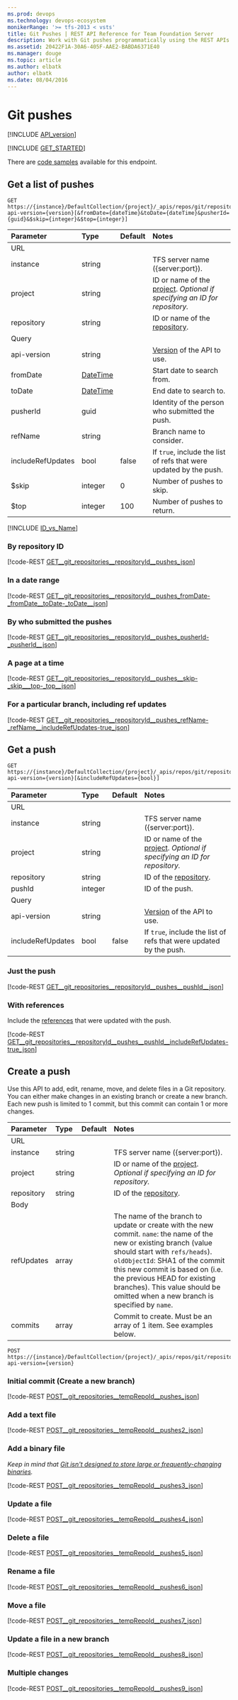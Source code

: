 ```yaml
---
ms.prod: devops
ms.technology: devops-ecosystem
monikerRange: '>= tfs-2013 < vsts'
title: Git Pushes | REST API Reference for Team Foundation Server
description: Work with Git pushes programmatically using the REST APIs for Team Foundation Server.
ms.assetid: 20422F1A-30A6-405F-AAE2-BABDA6371E40
ms.manager: douge
ms.topic: article
ms.author: elbatk
author: elbatk
ms.date: 08/04/2016
---
```


# Git pushes
[!INCLUDE [API_version](../_data/version.md)]

[!INCLUDE [GET_STARTED](../_data/get-started.md)]

There are [code samples](https://github.com/Microsoft/vsts-dotnet-samples/blob/master/ClientLibrary/Snippets/Microsoft.TeamServices.Samples.Client/repos/git/PushesSample.cs) available for this endpoint.


## Get a list of pushes

```no-highlight
GET https://{instance}/DefaultCollection/{project}/_apis/repos/git/repositories/{repository}/pushes?api-version={version}[&fromDate={dateTime}&toDate={dateTime}&pusherId={guid}&$skip={integer}&$top={integer}]
```

| Parameter  | Type     | Default | Notes
|:-----------|:---------|:--------|:----------------------------------------------------------------------------------------------------------------------------
| URL
| instance   | string   |         | TFS server name ({server:port}).
| project    | string   |         | ID or name of the [project](../tfs/projects.md). *Optional if specifying an ID for repository.*
| repository | string   |         | ID or name of the [repository](./repositories.md).
| Query
| api-version| string   |         | [Version](../../concepts/rest-api-versioning.md) of the API to use.
| fromDate   | [DateTime](http://msdn.microsoft.com/en-us/library/az4se3k1.aspx) |         | Start date to search from.
| toDate     | [DateTime](http://msdn.microsoft.com/en-us/library/az4se3k1.aspx) |         | End date to search to.
| pusherId   | guid     |         | Identity of the person who submitted the push.
| refName    | string   |         | Branch name to consider.
| includeRefUpdates| bool	| false		| If `true`, include the list of refs that were updated by the push.
| $skip      | integer  | 0       | Number of pushes to skip.
| $top       | integer  | 100     | Number of pushes to return.

[!INCLUDE [ID_vs_Name](_data/id_or_name.md)]

### By repository ID

[!code-REST [GET__git_repositories__repositoryId__pushes_json](./_data/pushes/GET__git_repositories__repositoryId__pushes.json)]

### In a date range

[!code-REST [GET__git_repositories__repositoryId__pushes_fromDate-_fromDate__toDate-_toDate__json](./_data/pushes/GET__git_repositories__repositoryId__pushes_fromDate-_fromDate__toDate-_toDate_.json)]

### By who submitted the pushes

[!code-REST [GET__git_repositories__repositoryId__pushes_pusherId-_pusherId__json](./_data/pushes/GET__git_repositories__repositoryId__pushes_pusherId-_pusherId_.json)]

### A page at a time

[!code-REST [GET__git_repositories__repositoryId__pushes__skip-_skip___top-_top__json](./_data/pushes/GET__git_repositories__repositoryId__pushes__skip-_skip___top-_top_.json)]

### For a particular branch, including ref updates

[!code-REST [GET__git_repositories__repositoryId__pushes_refName-_refName__includeRefUpdates-true_json](./_data/pushes/GET__git_repositories__repositoryId__pushes_refName-_refName__includeRefUpdates-true.json)]


## Get a push

```
GET https://{instance}/DefaultCollection/{project}/_apis/repos/git/repositories/{repository}/pushes/{pushId}?api-version={version}[&includeRefUpdates={bool}]
```

| Parameter         | Type     | Default | Notes
|:------------------|:---------|:--------|:-----------------------------------------------------------------------------------------------------------------------------------------
| URL
| instance          | string   |         | TFS server name ({server:port}).
| project           | string   |         | ID or name of the [project](../tfs/projects.md). *Optional if specifying an ID for repository.*
| repository        | string   |         | ID of the [repository](./repositories.md).
| pushId            | integer  |         | ID of the push.
| Query
| api-version       | string   |         | [Version](../../concepts/rest-api-versioning.md) of the API to use.
| includeRefUpdates | bool     | false   | If `true`, include the list of refs that were updated by the push.

### Just the push

[!code-REST [GET__git_repositories__repositoryId__pushes__pushId__json](./_data/pushes/GET__git_repositories__repositoryId__pushes__pushId_.json)]

### With references
<a name="withreferences" />

Include the [references](./refs.md) that were updated with the push.

[!code-REST [GET__git_repositories__repositoryId__pushes__pushId__includeRefUpdates-true_json](./_data/pushes/GET__git_repositories__repositoryId__pushes__pushId__includeRefUpdates-true.json)]

## Create a push

Use this API to add, edit, rename, move, and delete files in a Git repository.
You can either make changes in an existing branch or create a new branch.
Each new push is limited to 1 commit, but this commit can contain 1 or more changes.

| Parameter         | Type     | Default | Notes
|:------------------|:---------|:--------|:-----------------------------------------------------------------------------------------------------------------------------------------
| URL
| instance          | string   |         | TFS server name ({server:port}).
| project           | string   |         | ID or name of the [project](../tfs/projects.md). *Optional if specifying an ID for repository.*
| repository        | string   |         | ID of the [repository](./repositories.md).
| Body
| refUpdates        | array    |         | The name of the branch to update or create with the new commit. ```name```: the name of the new or existing branch (value should start with ```refs/heads```). ```oldObjectId```: SHA1 of the commit this new commit is based on (i.e. the previous HEAD for existing branches). This value should be omitted when a new branch is specified by ```name```. 
| commits           | array    |         | Commit to create. Must be an array of 1 item. See examples below.

```no-highlight
POST https://{instance}/DefaultCollection/{project}/_apis/repos/git/repositories/{repository}/pushes?api-version={version}
```

### Initial commit (Create a new branch)

[!code-REST [POST__git_repositories__tempRepoId__pushes_json](./_data/pushes/POST__git_repositories__tempRepoId__pushes.json)]

### Add a text file

[!code-REST [POST__git_repositories__tempRepoId__pushes2_json](./_data/pushes/POST__git_repositories__tempRepoId__pushes2.json)]

### Add a binary file

*Keep in mind that [Git isn't designed to store large or frequently-changing binaries](https://visualstudio.com/docs/repos/git/manage-large-files).*

[!code-REST [POST__git_repositories__tempRepoId__pushes3_json](./_data/pushes/POST__git_repositories__tempRepoId__pushes3.json)]

### Update a file

[!code-REST [POST__git_repositories__tempRepoId__pushes4_json](./_data/pushes/POST__git_repositories__tempRepoId__pushes4.json)]

### Delete a file

[!code-REST [POST__git_repositories__tempRepoId__pushes5_json](./_data/pushes/POST__git_repositories__tempRepoId__pushes5.json)]

### Rename a file

[!code-REST [POST__git_repositories__tempRepoId__pushes6_json](./_data/pushes/POST__git_repositories__tempRepoId__pushes6.json)]

### Move a file

[!code-REST [POST__git_repositories__tempRepoId__pushes7_json](./_data/pushes/POST__git_repositories__tempRepoId__pushes7.json)]

### Update a file in a new branch

[!code-REST [POST__git_repositories__tempRepoId__pushes8_json](./_data/pushes/POST__git_repositories__tempRepoId__pushes8.json)]


### Multiple changes

[!code-REST [POST__git_repositories__tempRepoId__pushes9_json](./_data/pushes/POST__git_repositories__tempRepoId__pushes9.json)]


